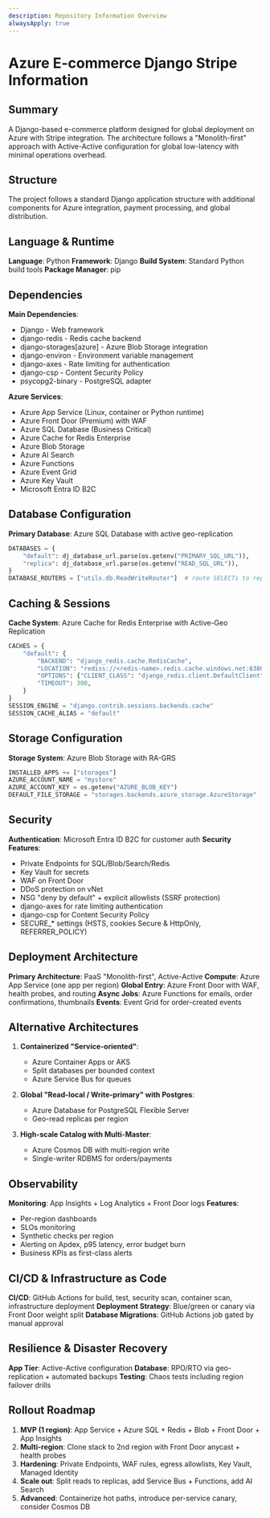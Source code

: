 ```yaml
---
description: Repository Information Overview
alwaysApply: true
---
```


# Azure E-commerce Django Stripe Information

## Summary
A Django-based e-commerce platform designed for global deployment on Azure with Stripe integration. The architecture follows a "Monolith-first" approach with Active-Active configuration for global low-latency with minimal operations overhead.

## Structure
The project follows a standard Django application structure with additional components for Azure integration, payment processing, and global distribution.

## Language & Runtime
**Language**: Python
**Framework**: Django
**Build System**: Standard Python build tools
**Package Manager**: pip

## Dependencies
**Main Dependencies**:
- Django - Web framework
- django-redis - Redis cache backend
- django-storages[azure] - Azure Blob Storage integration
- django-environ - Environment variable management
- django-axes - Rate limiting for authentication
- django-csp - Content Security Policy
- psycopg2-binary - PostgreSQL adapter

**Azure Services**:
- Azure App Service (Linux, container or Python runtime)
- Azure Front Door (Premium) with WAF
- Azure SQL Database (Business Critical)
- Azure Cache for Redis Enterprise
- Azure Blob Storage
- Azure AI Search
- Azure Functions
- Azure Event Grid
- Azure Key Vault
- Microsoft Entra ID B2C

## Database Configuration
**Primary Database**: Azure SQL Database with active geo-replication
```python
DATABASES = {
    "default": dj_database_url.parse(os.getenv("PRIMARY_SQL_URL")),
    "replica": dj_database_url.parse(os.getenv("READ_SQL_URL")),
}
DATABASE_ROUTERS = ["utils.db.ReadWriteRouter"]  # route SELECTs to replica
```

## Caching & Sessions
**Cache System**: Azure Cache for Redis Enterprise with Active-Geo Replication
```python
CACHES = {
    "default": {
        "BACKEND": "django_redis.cache.RedisCache",
        "LOCATION": "rediss://<redis-name>.redis.cache.windows.net:6380/0",
        "OPTIONS": {"CLIENT_CLASS": "django_redis.client.DefaultClient", "SSL": True},
        "TIMEOUT": 300,
    }
}
SESSION_ENGINE = "django.contrib.sessions.backends.cache"
SESSION_CACHE_ALIAS = "default"
```

## Storage Configuration
**Storage System**: Azure Blob Storage with RA-GRS
```python
INSTALLED_APPS += ["storages"]
AZURE_ACCOUNT_NAME = "mystore"
AZURE_ACCOUNT_KEY = os.getenv("AZURE_BLOB_KEY")
DEFAULT_FILE_STORAGE = "storages.backends.azure_storage.AzureStorage"
```

## Security
**Authentication**: Microsoft Entra ID B2C for customer auth
**Security Features**:
- Private Endpoints for SQL/Blob/Search/Redis
- Key Vault for secrets
- WAF on Front Door
- DDoS protection on vNet
- NSG "deny by default" + explicit allowlists (SSRF protection)
- django-axes for rate limiting authentication
- django-csp for Content Security Policy
- SECURE_* settings (HSTS, cookies Secure & HttpOnly, REFERRER_POLICY)

## Deployment Architecture
**Primary Architecture**: PaaS "Monolith-first", Active-Active
**Compute**: Azure App Service (one app per region)
**Global Entry**: Azure Front Door with WAF, health probes, and routing
**Async Jobs**: Azure Functions for emails, order confirmations, thumbnails
**Events**: Event Grid for order-created events

## Alternative Architectures
1. **Containerized "Service-oriented"**:
   - Azure Container Apps or AKS
   - Split databases per bounded context
   - Azure Service Bus for queues

2. **Global "Read-local / Write-primary" with Postgres**:
   - Azure Database for PostgreSQL Flexible Server
   - Geo-read replicas per region

3. **High-scale Catalog with Multi-Master**:
   - Azure Cosmos DB with multi-region write
   - Single-writer RDBMS for orders/payments

## Observability
**Monitoring**: App Insights + Log Analytics + Front Door logs
**Features**:
- Per-region dashboards
- SLOs monitoring
- Synthetic checks per region
- Alerting on Apdex, p95 latency, error budget burn
- Business KPIs as first-class alerts

## CI/CD & Infrastructure as Code
**CI/CD**: GitHub Actions for build, test, security scan, container scan, infrastructure deployment
**Deployment Strategy**: Blue/green or canary via Front Door weight split
**Database Migrations**: GitHub Actions job gated by manual approval

## Resilience & Disaster Recovery
**App Tier**: Active-Active configuration
**Database**: RPO/RTO via geo-replication + automated backups
**Testing**: Chaos tests including region failover drills

## Rollout Roadmap
1. **MVP (1 region)**: App Service + Azure SQL + Redis + Blob + Front Door + App Insights
2. **Multi-region**: Clone stack to 2nd region with Front Door anycast + health probes
3. **Hardening**: Private Endpoints, WAF rules, egress allowlists, Key Vault, Managed Identity
4. **Scale out**: Split reads to replicas, add Service Bus + Functions, add AI Search
5. **Advanced**: Containerize hot paths, introduce per-service canary, consider Cosmos DB